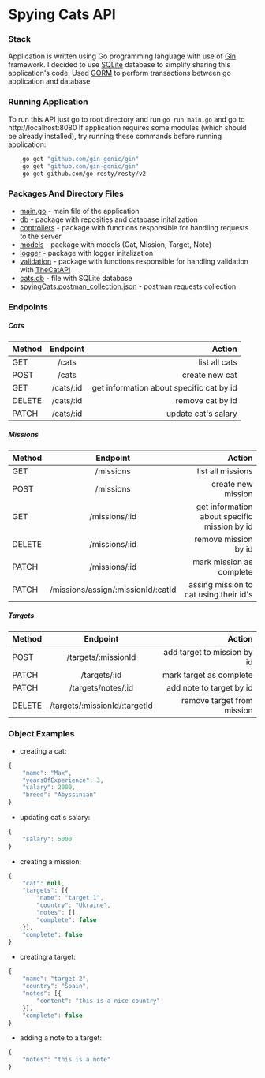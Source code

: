 # Spying Cats API

### Stack
Application is written using Go programming language with use of [Gin](https://github.com/gin-gonic/gin) framework.
I decided to use [SQLite](https://www.sqlite.org/) database to simplify sharing this application's code. Used [GORM](https://gorm.io/index.html) to perform transactions between go application and database

### Running Application
To run this API just go to root directory and run ```go run main.go``` and go to http://localhost:8080
If application requires some modules (which should be already installed), try running these commands before running application:
```bash
    go get "github.com/gin-gonic/gin"
    go get "github.com/gin-gonic/gin"
    go get github.com/go-resty/resty/v2
```

### Packages And Directory Files
- [main.go](https://github.com/MaxIvanyshen/Spying-Cats-API/blob/master/main.go) - main file of the application
- [db](https://github.com/MaxIvanyshen/Spying-Cats-API/blob/master/db) - package with reposities and database initalization
- [controllers](https://github.com/MaxIvanyshen/Spying-Cats-API/blob/master/controllers) - package with functions responsible for handling requests to the server
- [models](https://github.com/MaxIvanyshen/Spying-Cats-API/blob/master/models) - package with models (Cat, Mission, Target, Note)
- [logger](https://github.com/MaxIvanyshen/Spying-Cats-API/blob/master/logger) - package with logger initalization 
- [validation](https://github.com/MaxIvanyshen/Spying-Cats-API/blob/master/validation) - package with functions responsible for handling validation with [TheCatAPI](https://api.thecatapi.com/v1/breeds)
- [cats.db](https://github.com/MaxIvanyshen/Spying-Cats-API/blob/master/cats.db) - file with SQLite database
- [spyingCats.postman_collection.json](https://github.com/MaxIvanyshen/Spying-Cats-API/blob/master/spyingCats.postman_collection.json) - postman requests collection


### Endpoints
##### Cats
| Method        | Endpoint      | Action|
| ------------- |:-------------:| -----:|
| GET           | /cats         | list all cats      |
| POST      | /cats      |   create new cat |
| GET      | /cats/:id      |   get information about specific cat by id |
| DELETE      | /cats/:id      |   remove cat by id|
| PATCH     | /cats/:id      |   update cat's salary|

##### Missions
| Method        | Endpoint      | Action|
| ------------- |:-------------:| -----:|
| GET           | /missions         | list all missions      |
| POST      | /missions      |   create new mission |
| GET      | /missions/:id      |   get information about specific mission by id |
| DELETE      | /missions/:id      |   remove mission by id|
| PATCH     | /missions/:id      |   mark mission as complete|
| PATCH     | /missions/assign/:missionId/:catId      |   assing mission to cat using their id's|

##### Targets
| Method        | Endpoint      | Action|
| ------------- |:-------------:| -----:|
| POST           | /targets/:missionId         | add target to mission by id      |
| PATCH     | /targets/:id      |   mark target as complete|
| PATCH     | /targets/notes/:id      |   add note to target by id|
| DELETE     | /targets/:missionId/:targetId      |   remove target from mission |

### Object Examples
- creating a cat:
```javascript
{
    "name": "Max",
    "yearsOfExperience": 3,
    "salary": 2000,
    "breed": "Abyssinian"
}
```

- updating cat's salary:
```javascript
{
    "salary": 5000
}
```

- creating a mission:
```javascript
{
    "cat": null,
    "targets": [{
        "name": "target 1",
        "country": "Ukraine",
        "notes": [],
        "complete": false
    }],
    "complete": false
}
```

- creating a target:
```javascript
{
    "name": "target 2",
    "country": "Spain",
    "notes": [{
        "content": "this is a nice country"
    }],
    "complete": false
}
```

- adding a note to a target:
```javascript
{
    "notes": "this is a note"
}
```
